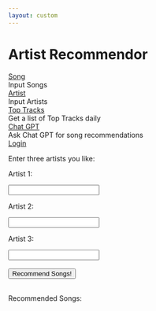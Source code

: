 ```yaml
---
layout: custom
---
```


<style>
  @import url('https://fonts.googleapis.com/css2?family=Dosis&display=swap');
</style>
<html>
<head>
    <title>Artist Recommendor</title>
</head>
<link rel="stylesheet" href="./index.min.css" />
<body>
<h1>Artist Recommendor</h1>

<div class="as">
    <div class="tooltip">
      <a href="songrecinput.html" class="a1">Song</a>
      <div class="bottom">Input Songs</div>
    </div>
    <div class="tooltip">
      <a href="artist.html" class="a2">Artist</a>
      <div class="bottom">Input Artists</div>
    </div>
    <div class="tooltip">
      <a href="toptracks.html" class="a4">Top Tracks</a>
      <div class="bottom">Get a list of Top Tracks daily</div>
    </div>
    <div class="tooltip">
      <a href="chatgptapi.html" class="a4">Chat GPT</a>
      <div class="bottom">Ask Chat GPT for song recommendations</div>
    </div>
    <div class="tooltip">
      <a href="login.html" class="a5">Login</a>
    </div>
  </div>

<p>Enter three artists you like:</p>
    <p>Artist 1:</p>
    <input type="text" id="song1">
    <p>Artist 2:</p>
    <input type="text" id="song2">
    <p>Artist 3:</p>
    <input type="text" id="song3">
    <br>
    <br>
    <button onclick="songrec()">Recommend Songs!</button>
    <br>
    <br>
    <p>Recommended Songs:</p>
    <p id="rec"></p>
<!-- Include the JavaScript file -->
<script>


</script>
</body>
</html>